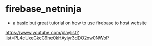 # firebase_netninja

* a basic but great tutorial on how to use firebase to host website

https://www.youtube.com/playlist?list=PL4cUxeGkcC9he0kHAyiyr3dDO2xw0NWoP
